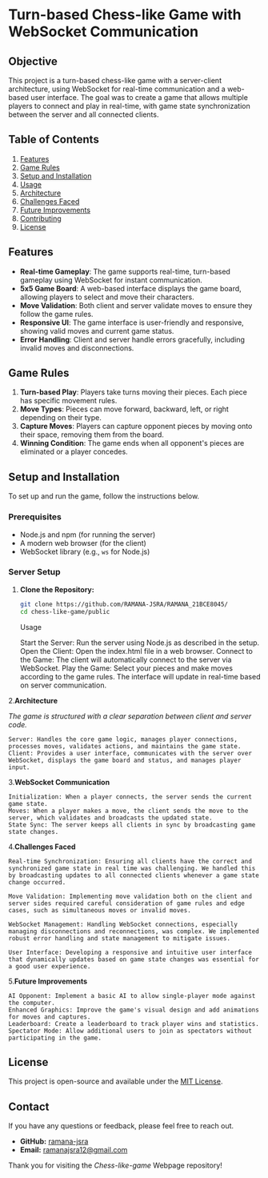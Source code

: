 # Turn-based Chess-like Game with WebSocket Communication

## Objective

This project is a turn-based chess-like game with a server-client architecture, using WebSocket for real-time communication and a web-based user interface. The goal was to create a game that allows multiple players to connect and play in real-time, with game state synchronization between the server and all connected clients.

## Table of Contents

1. [Features](#features)
2. [Game Rules](#game-rules)
3. [Setup and Installation](#setup-and-installation)
4. [Usage](#usage)
5. [Architecture](#architecture)
6. [Challenges Faced](#challenges-faced)
7. [Future Improvements](#future-improvements)
8. [Contributing](#contributing)
9. [License](#license)

## Features

- **Real-time Gameplay**: The game supports real-time, turn-based gameplay using WebSocket for instant communication.
- **5x5 Game Board**: A web-based interface displays the game board, allowing players to select and move their characters.
- **Move Validation**: Both client and server validate moves to ensure they follow the game rules.
- **Responsive UI**: The game interface is user-friendly and responsive, showing valid moves and current game status.
- **Error Handling**: Client and server handle errors gracefully, including invalid moves and disconnections.

## Game Rules

1. **Turn-based Play**: Players take turns moving their pieces. Each piece has specific movement rules.
2. **Move Types**: Pieces can move forward, backward, left, or right depending on their type.
3. **Capture Moves**: Players can capture opponent pieces by moving onto their space, removing them from the board.
4. **Winning Condition**: The game ends when all opponent's pieces are eliminated or a player concedes.

## Setup and Installation

To set up and run the game, follow the instructions below.

### Prerequisites

- Node.js and npm (for running the server)
- A modern web browser (for the client)
- WebSocket library (e.g., `ws` for Node.js)

### Server Setup

1. **Clone the Repository:**

   ```bash
   git clone https://github.com/RAMANA-JSRA/RAMANA_21BCE8045/
   cd chess-like-game/public

   ```
   Usage

    Start the Server: Run the server using Node.js as described in the setup.
    Open the Client: Open the index.html file in a web browser.
    Connect to the Game: The client will automatically connect to the server via WebSocket.
    Play the Game: Select your pieces and make moves according to the game rules. The interface will update in real-time based on server communication.

2.**Architecture**

*The game is structured with a clear separation between client and server code.*

    Server: Handles the core game logic, manages player connections, processes moves, validates actions, and maintains the game state.
    Client: Provides a user interface, communicates with the server over WebSocket, displays the game board and status, and manages player input.

3.**WebSocket Communication**

    Initialization: When a player connects, the server sends the current game state.
    Moves: When a player makes a move, the client sends the move to the server, which validates and broadcasts the updated state.
    State Sync: The server keeps all clients in sync by broadcasting game state changes.

4.**Challenges Faced**

    Real-time Synchronization: Ensuring all clients have the correct and synchronized game state in real time was challenging. We handled this by broadcasting updates to all connected clients whenever a game state change occurred.

    Move Validation: Implementing move validation both on the client and server sides required careful consideration of game rules and edge cases, such as simultaneous moves or invalid moves.

    WebSocket Management: Handling WebSocket connections, especially managing disconnections and reconnections, was complex. We implemented robust error handling and state management to mitigate issues.

    User Interface: Developing a responsive and intuitive user interface that dynamically updates based on game state changes was essential for a good user experience.

5.**Future Improvements**

    AI Opponent: Implement a basic AI to allow single-player mode against the computer.
    Enhanced Graphics: Improve the game's visual design and add animations for moves and captures.
    Leaderboard: Create a leaderboard to track player wins and statistics.
    Spectator Mode: Allow additional users to join as spectators without participating in the game.

## License

This project is open-source and available under the [MIT License](LICENSE).

## Contact

If you have any questions or feedback, please feel free to reach out.

- **GitHub:** [ramana-jsra](https://github.com/ramana-jsra)
- **Email:** ramanajsra12@gmail.com

Thank you for visiting the *Chess-like-game* Webpage repository!
